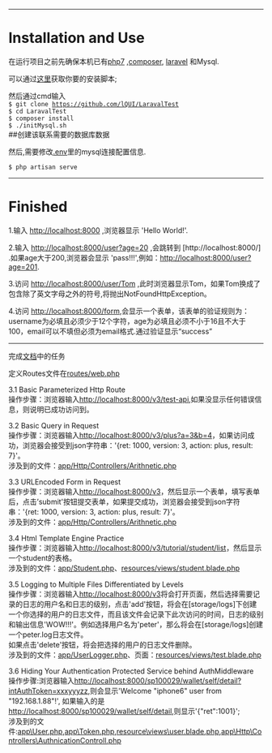 ***

Installation and Use
==
在运行项目之前先确保本机已有[php7](http://php.net/downloads.php) ,[composer](https://getcomposer.org/download/), [laravel](https://laravel.com/docs/5.4#installation) 和Mysql.

可以通过[这里](https://github.com/genxium/Ubuntu14InitScripts)获取你要的安装脚本;<br/>

然后通过cmd输入<br/>
<code>$ git clone https://github.com/lQUI/LaravalTest</code><br/>
<code>$ cd LaravalTest </code><br/>
<code>$ composer install</code><br/>
<code>$ ./initMysql.sh </code><br/>##创建该联系需要的数据库数据

然后,需要修改[.env](https://github.com/lQUI/LaravalTest/blob/master/.env)里的mysql连接配置信息.

<code>$ php artisan serve</code><br/>

***

Finished
==

1.输入 [http://localhost:8000](http://localhost:8000) ,浏览器显示 'Hello World!'.

2.输入 [http://localhost:8000/user?age=20](http://localhost:8000/user?age=20) ,会跳转到  [http://localhost:8000/] .如果age大于200,浏览器会显示 'pass!!!',例如：[http://localhost:8000/user?age=201](http://localhost:8000/user?age=201).

3.访问 [http://localhost:8000/user/Tom](http://localhost:8000/user/Tom)  ,此时浏览器显示Tom，如果Tom换成了包含除了英文字母之外的符号,将抛出NotFoundHttpException。

4.访问 [http://localhost:8000/form](http://localhost:8000/form),会显示一个表单，该表单的验证规则为：username为必填且必须少于12个字符，age为必填且必须不小于16且不大于100，email可以不填但必须为email格式.通过验证显示“success”

****
完成[文档](https://shimo.im/doc/jMyLTKOtyRobZFcB?r=XY7NO9/#magicdomid96)中的任务

定义Routes文件在[routes/web.php](https://github.com/lQUI/LaravalTest/tree/master/routes/web.php)
 
3.1 Basic Parameterized Http Route<br/>
操作步骤：浏览器输入[http://localhost:8000/v3/test-api](http://localhost:8000/v3/test-api),如果没显示任何错误信息，则说明已成功访问到。<br/>


3.2 Basic Query in Request<br/>
操作步骤：浏览器输入[http://localhost:8000/v3/plus?a=3&b=4](http://localhost:8000/v3/plus?a=3&b=4)，如果访问成功，浏览器会接受到json字符串：'{ret: 1000, version: 3, action: plus, result: 7}'。<br/>
涉及到的文件：[app/Http/Controllers/Arithnetic.php](https://github.com/lQUI/LaravalTest/tree/master/app/Http/Controllers/Arithnetic.php)

3.3 URLEncoded Form in Request<br/>
操作步骤：浏览器输入[http://localhost:8000/v3](http://localhost:8000/v3)，然后显示一个表单，填写表单后，点击’submit'按钮提交表单，如果提交成功，浏览器会接受到json字符串：'{ret: 1000, version: 3, action: plus, result: 7}'。<br/>
涉及到的文件：[app/Http/Controllers/Arithnetic.php](https://github.com/lQUI/LaravalTest/tree/master/app/Http/Controllers/Arithnetic.php)

3.4  Html Template Engine Practice<br/>
操作步骤：浏览器输入[http://localhost:8000/v3/tutorial/student/list](http://localhost:8000/v3/tutorial/student/list)，然后显示一个student的表格。<br/>
涉及到的文件：[app/Student.php](https://github.com/lQUI/LaravalTest/tree/master/app/Student.php)、[resources/views/student.blade.php](https://github.com/lQUI/LaravalTest/blob/master/resources/views/student.blade.php)

3.5 Logging to Multiple Files Differentiated by Levels<br/>
操作步骤：浏览器输入[http://localhost:8000/v3](http://localhost:8000/v3#ltmfdbl)将会打开页面，然后选择需要记录的日志的用户名和日志的级别，点击'add'按钮，将会在[storage/logs]下创建一个你选择的用户的日志文件，而且该文件会记录下此次访问的时间，日志的级别和输出信息'WOW!!!'。例如选择用户名为'peter'，那么将会在[storage/logs]创建一个peter.log日志文件。<br/>
如果点击'delete'按钮，将会把选择的用户的日志文件删除。<br/>
涉及到的文件：[app/UserLogger.php](https://github.com/lQUI/LaravalTest/tree/master/app/UserLogger.php)、页面：[resources/views/test.blade.php](https://github.com/lQUI/LaravalTest/tree/master/resources/views/test.blade.php)

3.6 Hiding Your Authentication Protected Service behind AuthMiddleware<br/>
操作步骤:浏览器输入[http://localhost:8000/sp100029/wallet/self/detail?intAuthToken=xxxyyyzz](http://localhost:8000/sp100029/wallet/self/detail?intAuthToken=xxxyyyzz),则会显示'Welcome "iphone6" user from "192.168.1.88"!',
如果输入的是[http://localhost:8000/sp100029/wallet/self/detail](http://localhost:8000/sp100029/wallet/self/detail),则显示'{"ret":1001}';<br/>
涉及到的文件:[app\User.php](https://github.com/lQUI/LaravalTest/blob/master/app/User.php),[app\Token.php](https://github.com/lQUI/LaravalTest/blob/master/app/Token.php),[resource\views\user.blade.php](https://github.com/lQUI/LaravalTest/blob/master/resources/views/user.blade.php),[app\Http\Controllers\AuthnicationControll.php](https://github.com/lQUI/LaravalTest/blob/master/app/Http/Controllers/AuthnicationControll.php)





